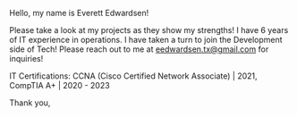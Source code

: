 Hello, my name is Everett Edwardsen!

Please take a look at my projects as they show my strengths! I have 6 years of IT experience in operations.
I have taken a turn to join the Development side of Tech!
Please reach out to me at eedwardsen.tx@gmail.com for inquiries!

IT Certifications:
CCNA (Cisco Certified Network Associate) | 2021,
CompTIA A+ | 2020 - 2023

Thank you,
